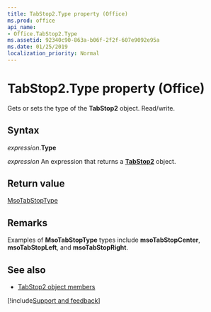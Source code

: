 ```yaml
---
title: TabStop2.Type property (Office)
ms.prod: office
api_name:
- Office.TabStop2.Type
ms.assetid: 92340c90-863a-b06f-2f2f-607e9092e95a
ms.date: 01/25/2019
localization_priority: Normal
---
```



# TabStop2.Type property (Office)

Gets or sets the type of the **TabStop2** object. Read/write.


## Syntax

_expression_.**Type**

_expression_ An expression that returns a **[TabStop2](Office.TabStop2.md)** object.


## Return value

[MsoTabStopType](office.msotabstoptype.md)


## Remarks

Examples of **MsoTabStopType** types include **msoTabStopCenter**, **msoTabStopLeft**, and **msoTabStopRight**.


## See also

- [TabStop2 object members](overview/Library-Reference/tabstop2-members-office.md)



[!include[Support and feedback](~/includes/feedback-boilerplate.md)]